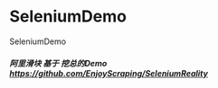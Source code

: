 # SeleniumDemo
SeleniumDemo


##### 阿里滑块 基于 挖总的Demo https://github.com/EnjoyScraping/SeleniumReality
